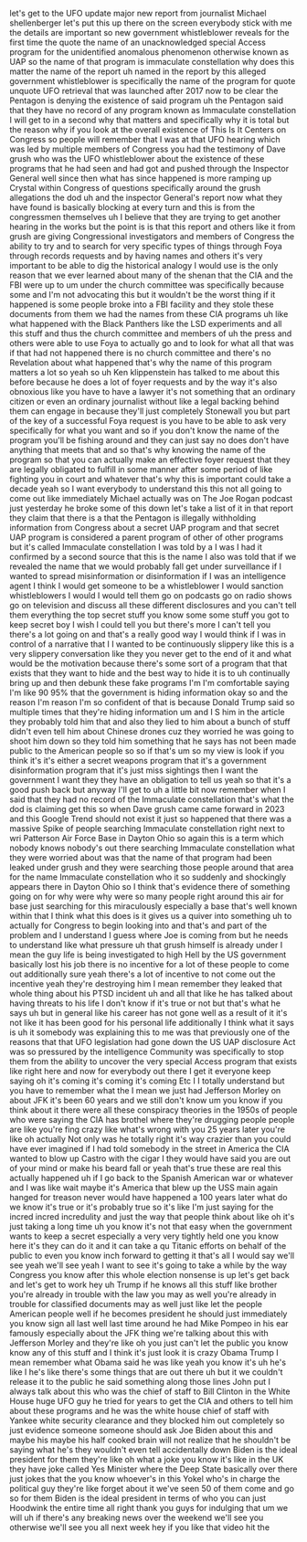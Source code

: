 let's get to the UFO update major new report from journalist Michael shellenberger let's put this up there on the screen everybody stick with me the details are important so new government whistleblower reveals for the first time the quote the name of an unacknowledged special Access program for the unidentified anomalous phenomenon otherwise known as UAP so the name of that program is immaculate constellation why does this matter the name of the report uh named in the report by this alleged government whistleblower is specifically the name of the program for quote unquote UFO retrieval that was launched after 2017 now to be clear the Pentagon is denying the existence of said program uh the Pentagon said that they have no record of any program known as Immaculate constellation I will get to in a second why that matters and specifically why it is total but the reason why if you look at the overall existence of This Is It Centers on Congress so people will remember that I was at that UFO hearing which was led by multiple members of Congress you had the testimony of Dave grush who was the UFO whistleblower about the existence of these programs that he had seen and had got and pushed through the Inspector General well since then what has since happened is more ramping up Crystal within Congress of questions specifically around the grush allegations the dod uh and the inspector General's report now what they have found is basically blocking at every turn and this is from the congressmen themselves uh I believe that they are trying to get another hearing in the works but the point is is that this report and others like it from grush are giving Congressional investigators and members of Congress the ability to try and to search for very specific types of things through Foya through records requests and by having names and others it's very important to be able to dig the historical analogy I would use is the only reason that we ever learned about many of the shenan that the CIA and the FBI were up to um under the church committee was specifically because some and I'm not advocating this but it wouldn't be the worst thing if it happened is some people broke into a FBI facility and they stole these documents from them we had the names from these CIA programs uh like what happened with the Black Panthers like the LSD experiments and all this stuff and thus the church committee and members of uh the press and others were able to use Foya to actually go and to look for what all that was if that had not happened there is no church committee and there's no Revelation about what happened that's why the name of this program matters a lot so yeah so uh Ken klippenstein has talked to me about this before because he does a lot of foyer requests and by the way it's also obnoxious like you have to have a lawyer it's not something that an ordinary citizen or even an ordinary journalist without like a legal backing behind them can engage in because they'll just completely Stonewall you but part of the key of a successful Foya request is you have to be able to ask very specifically for what you want and so if you don't know the name of the program you'll be fishing around and they can just say no does don't have anything that meets that and so that's why knowing the name of the program so that you can actually make an effective foyer request that they are legally obligated to fulfill in some manner after some period of like fighting you in court and whatever that's why this is important could take a decade yeah so I want everybody to understand this this not all going to come out like immediately Michael actually was on The Joe Rogan podcast just yesterday he broke some of this down let's take a list of it in that report they claim that there is a that the Pentagon is illegally withholding information from Congress about a secret UAP program and that secret UAP program is considered a parent program of other of other programs but it's called Immaculate constellation I was told by a I was I had it confirmed by a second source that this is the name I also was told that if we revealed the name that we would probably fall get under surveillance if I wanted to spread misinformation or disinformation if I was an intelligence agent I think I would get someone to be a whistleblower I would sanction whistleblowers I would I would tell them go on podcasts go on radio shows go on television and discuss all these different disclosures and you can't tell them everything the top secret stuff you know some some stuff you got to keep secret boy I wish I could tell you but there's more I can't tell you there's a lot going on and that's a really good way I would think if I was in control of a narrative that I I wanted to be continuously slippery like this is a very slippery conversation like they you never get to the end of it and what would be the motivation because there's some sort of a program that that exists that they want to hide and the best way to hide it is to uh continually bring up and then debunk these fake programs I'm I'm comfortable saying I'm like 90 95% that the government is hiding information okay so and the reason I'm reason I'm so confident of that is because Donald Trump said so multiple times that they're hiding information um and I S him in the article they probably told him that and also they lied to him about a bunch of stuff didn't even tell him about Chinese drones cuz they worried he was going to shoot him down so they told him something that he says has not been made public to the American people so so if that's um so my view is look if you think it's it's either a secret weapons program that it's a government disinformation program that it's just miss sightings then I want the government I want they they have an obligation to tell us yeah so that it's a good push back but anyway I'll get to uh a little bit now remember when I said that they had no record of the Immaculate constellation that's what the dod is claiming get this so when Dave grush came came forward in 2023 and this Google Trend should not exist it just so happened that there was a massive Spike of people searching Immaculate constellation right next to wri Patterson Air Force Base in Dayton Ohio so again this is a term which nobody knows nobody's out there searching Immaculate constellation what they were worried about was that the name of that program had been leaked under grush and they were searching those people around that area for the name Immaculate constellation who it so suddenly and shockingly appears there in Dayton Ohio so I think that's evidence there of something going on for why were why were so many people right around this air for base just searching for this miraculously especially a base that's well known within that I think what this does is it gives us a quiver into something uh to actually for Congress to begin looking into and that's and part of the problem and I understand I guess where Joe is coming from but he needs to understand like what pressure uh that grush himself is already under I mean the guy life is being investigated to high Hell by the US government basically lost his job there is no incentive for a lot of these people to come out additionally sure yeah there's a lot of incentive to not come out the incentive yeah they're destroying him I mean remember they leaked that whole thing about his PTSD incident uh and all that like he has talked about having threats to his life I don't know if it's true or not but that's what he says uh but in general like his career has not gone well as a result of it it's not like it has been good for his personal life additionally I think what it says is uh it somebody was explaining this to me was that previously one of the reasons that that UFO legislation had gone down the US UAP disclosure Act was so pressured by the intelligence Community was specifically to stop them from the ability to uncover the very special Access program that exists like right here and now for everybody out there I get it everyone keep saying oh it's coming it's coming it's coming Etc I I totally understand but you have to remember what the I mean we just had Jefferson Morley on about JFK it's been 60 years and we still don't know um you know if you think about it there were all these conspiracy theories in the 1950s of people who were saying the CIA has brothel where they're drugging people people are like you're fing crazy like what's wrong with you 25 years later you're like oh actually Not only was he totally right it's way crazier than you could have ever imagined if I had told somebody in the street in America the CIA wanted to blow up Castro with the cigar I they would have said you are out of your mind or make his beard fall or yeah that's true these are real this actually happened uh if I go back to the Spanish American war or whatever and I was like wait maybe it's America that blew up the USS main again hanged for treason never would have happened a 100 years later what do we know it's true or it's probably true so it's like I'm just saying for the incred incred incredulity and just the way that people think about like oh it's just taking a long time uh you know it's not that easy when the government wants to keep a secret especially a very very tightly held one you know here it's they can do it and it can take a qu Titanic efforts on behalf of the public to even you know inch forward to getting it that's all I would say we'll see yeah we'll see yeah I want to see it's going to take a while by the way Congress you know after this whole election nonsense is up let's get back and let's get to work hey uh Trump if he knows all this stuff like brother you're already in trouble with the law you may as well you're already in trouble for classified documents may as well just like let the people American people well if he becomes president he should just immediately you know sign all last well last time around he had Mike Pompeo in his ear famously especially about the JFK thing we're talking about this with Jefferson Morley and they're like oh you just can't let the public you know know any of this stuff and I think it's just look it is crazy Obama Trump I mean remember what Obama said he was like yeah you know it's uh he's like I he's like there's some things that are out there uh but it we couldn't release it to the public he said something along those lines John put I always talk about this who was the chief of staff to Bill Clinton in the White House huge UFO guy he tried for years to get the CIA and others to tell him about these programs and he was the white house chief of staff with Yankee white security clearance and they blocked him out completely so just evidence someone someone should ask Joe Biden about this and maybe his maybe his half cooked brain will not realize that he shouldn't be saying what he's they wouldn't even tell accidentally down Biden is the ideal president for them they're like oh what a joke you know it's like in the UK they have joke called Yes Minister where the Deep State basically over there just jokes that the you know whoever's in this Yokel who's in charge the political guy they're like forget about it we've seen 50 of them come and go so for them Biden is the ideal president in terms of who you can just Hoodwink the entire time all right thank you guys for indulging that um we will uh if there's any breaking news over the weekend we'll see you otherwise we'll see you all next week hey if you like that video hit the 
